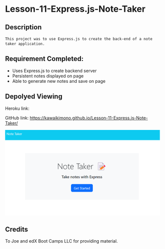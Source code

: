 # Lesson-11-Express.js-Note-Taker

## Description
```
This project was to use Express.js to create the back-end of a note taker application. 
```

## Requirement Completed:
- Uses Express.js to create backend server
- Persistent notes displayed on page
- Able to generate new notes and save on page

## Depolyed Viewing

Heroku link: 

GitHub link: https://kawaikimono.github.io/Lesson-11-Express.js-Note-Taker/

![Website preview](./Preview.png)

## Credits
 To Joe and edX Boot Camps LLC for providing material.